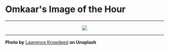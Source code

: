 # Omkaar's Image of the Hour

---

<div align="center">

<a href="https://unsplash.com/photos/woman-sunbathes-on-a-beach-by-a-sailboat-syZl3BPHHzc">
  <img src="https://images.unsplash.com/photo-1752496134453-d7658ecfa600?crop=entropy&cs=tinysrgb&fit=max&fm=jpg&ixid=M3w3NjA2Nzh8MHwxfHJhbmRvbXx8fHx8fHx8fDE3NTM4MzAwMDB8&ixlib=rb-4.1.0&q=80&w=1080" style="max-width:100%; height:auto;">
</a>



</div>

---

**Photo by** [Lawrence Krowdeed](https://unsplash.com/@krowdeed) **on Unsplash**
